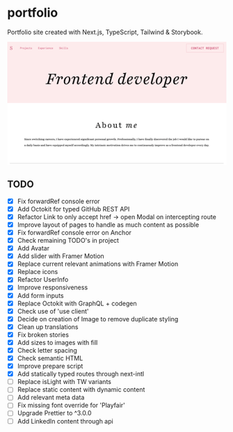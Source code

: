 # portfolio

Portfolio site created with Next.js, TypeScript, Tailwind & Storybook.

![Screenshot of project](https://raw.githubusercontent.com/slvstr-dev/portfolio/master/screenshot.png)

## TODO

- [x] Fix forwardRef console error
- [x] Add Octokit for typed GitHub REST API
- [x] Refactor Link to only accept href -> open Modal on intercepting route
- [x] Improve layout of pages to handle as much content as possible
- [x] Fix forwardRef console error on Anchor
- [x] Check remaining TODO's in project
- [x] Add Avatar
- [x] Add slider with Framer Motion
- [x] Replace current relevant animations with Framer Motion
- [x] Replace icons
- [x] Refactor UserInfo
- [x] Improve responsiveness
- [x] Add form inputs
- [x] Replace Octokit with GraphQL + codegen
- [x] Check use of 'use client'
- [x] Decide on creation of Image to remove duplicate styling
- [x] Clean up translations
- [x] Fix broken stories
- [x] Add sizes to images with fill
- [x] Check letter spacing
- [x] Check semantic HTML
- [x] Improve prepare script
- [x] Add statically typed routes through next-intl
- [ ] Replace isLight with TW variants
- [ ] Replace static content with dynamic content
- [ ] Add relevant meta data
- [ ] Fix missing font override for 'Playfair'
- [ ] Upgrade Prettier to ^3.0.0
- [ ] Add LinkedIn content through api
